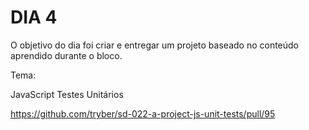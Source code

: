 # DIA 4

O objetivo do dia foi criar e entregar um projeto baseado no conteúdo aprendido durante o bloco.

Tema:

JavaScript Testes Unitários

https://github.com/tryber/sd-022-a-project-js-unit-tests/pull/95

